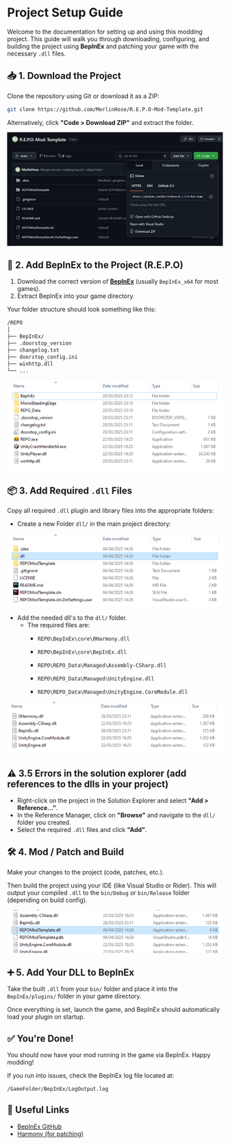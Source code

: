 # Project Setup Guide

Welcome to the documentation for setting up and using this modding project. This guide will walk you through downloading, configuring, and building the project using **BepInEx** and patching your game with the necessary `.dll` files.

## 📥 1. Download the Project

Clone the repository using Git or download it as a ZIP:

```bash
git clone https://github.com/MerlinHose/R.E.P.O-Mod-Template.git
```

Alternatively, click **"Code > Download ZIP"** and extract the folder.

[<img src="./img/DownloadZip.PNG">]()

## 🧰 2. Add BepInEx to the Project (R.E.P.O)

1. Download the correct version of **[BepInEx](https://github.com/BepInEx/BepInEx/releases)** (usually `BepInEx_x64` for most games).
2. Extract BepInEx into your game directory.

Your folder structure should look something like this:

```
/REPO
│
├── BepInEx/
├── .doorstop_version
├── changelog.txt
├── doorstop_config.ini
├── winhttp.dll
└── ...
```

[<img src="./img/FolderStructure.PNG">]()

## 📦 3. Add Required `.dll` Files

Copy all required `.dll` plugin and library files into the appropriate folders:

- Create a new Folder `dll/` in the main project directory:

[<img src="./img/NewFolder.PNG">]()

- Add the needed dll's to the `dll/` folder. 
  - The required files are:
    - ```
      REPO\BepInEx\core\0Harmony.dll
      ```
    - ```
      REPO\BepInEx\core\BepInEx.dll
      ```
    - ```
      REPO\REPO_Data\Managed\Assembly-CSharp.dll
      ```
    - ```
      REPO\REPO_Data\Managed\UnityEngine.dll
      ```
    - ```
      REPO\REPO_Data\Managed\UnityEngine.CoreModule.dll
      ```

[<img src="./img/RequiredDlls.PNG">]()

## ⚠ 3.5 Errors in the solution explorer (add references to the dlls in your project)

- Right-click on the project in the Solution Explorer and select **"Add > Reference..."**.
- In the Reference Manager, click on **"Browse"** and navigate to the `dll/` folder you created.
- Select the required `.dll` files and click **"Add"**.

## 🛠 4. Mod / Patch and Build

Make your changes to the project (code, patches, etc.).

Then build the project using your IDE (like Visual Studio or Rider). This will output your compiled `.dll` to the `bin/Debug` or `bin/Release` folder (depending on build config).

[<img src="./img/Build.PNG">]()

## ➕ 5. Add Your DLL to BepInEx

Take the built `.dll` from your `bin/` folder and place it into the `BepInEx/plugins/` folder in your game directory.

Once everything is set, launch the game, and BepInEx should automatically load your plugin on startup.

## ✅ You're Done!

You should now have your mod running in the game via BepInEx. Happy modding!

If you run into issues, check the BepInEx log file located at:

```
/GameFolder/BepInEx/LogOutput.log
```

## 🔗 Useful Links

- [BepInEx GitHub](https://github.com/BepInEx/BepInEx)
- [Harmony (for patching)](https://github.com/pardeike/Harmony)